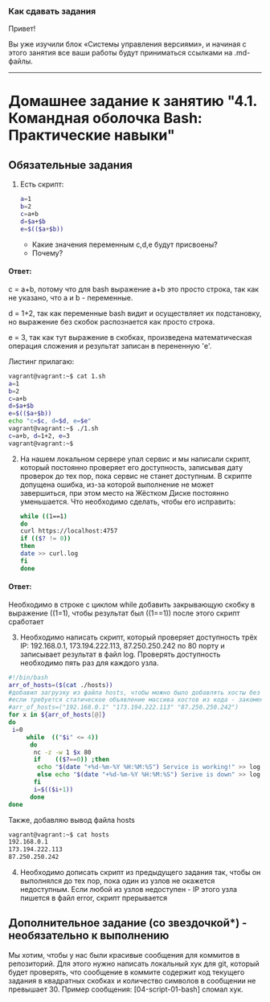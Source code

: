 ### Как сдавать задания

Привет! 

Вы уже изучили блок «Системы управления версиями», и начиная с этого занятия все ваши работы будут приниматься ссылками на .md-файлы.

---


# Домашнее задание к занятию "4.1. Командная оболочка Bash: Практические навыки"

## Обязательные задания

1. Есть скрипт:
	```bash
	a=1
	b=2
	c=a+b
	d=$a+$b
	e=$(($a+$b))
	```
	* Какие значения переменным c,d,e будут присвоены?
	* Почему?
#### Ответ:

c = a+b, потому что для bash выражение a+b это просто строка, так как не указано, что a и b - переменные.

d = 1+2, так как переменные bash видит и осуществляет их подстановку, но выражение без скобок распознается как просто строка.

e = 3, так как тут выражение в скобках, произведена математическая операция сложения и результат записан в перененную 'e'.
	
Листинг прилагаю:
```bash
vagrant@vagrant:~$ cat 1.sh
a=1
b=2
c=a+b
d=$a+$b
e=$(($a+$b))
echo "c=$c, d=$d, e=$e"
vagrant@vagrant:~$ ./1.sh
c=a+b, d=1+2, e=3
vagrant@vagrant:~$
```

2. На нашем локальном сервере упал сервис и мы написали скрипт, который постоянно проверяет его доступность, записывая дату проверок до тех пор, пока сервис не станет доступным. В скрипте допущена ошибка, из-за которой выполнение не может завершиться, при этом место на Жёстком Диске постоянно уменьшается. Что необходимо сделать, чтобы его исправить:
	```bash
	while ((1==1)
	do
	curl https://localhost:4757
	if (($? != 0))
	then
	date >> curl.log
	fi
	done
	```
#### Ответ:

Необходимо в строке с циклом while добавить закрывающую скобку в выражение ((1=1), чтобы результат был ((1==1)) после этого скрипт сработает

3. Необходимо написать скрипт, который проверяет доступность трёх IP: 192.168.0.1, 173.194.222.113, 87.250.250.242 по 80 порту и записывает результат в файл log. Проверять доступность необходимо пять раз для каждого узла.

```bash
#!/bin/bash
arr_of_hosts=($(cat ./hosts))
#добавил загрузку из файла hosts, чтобы можно было добавлять хосты без правки кода
#если требуется статическое объявление массива хостов из кода - закоментить строку #2 и раскомментить следующую
#arr_of_hosts=("192.168.0.1" "173.194.222.113" "87.250.250.242")
for x in ${arr_of_hosts[@]}
do
 i=0
     while  (("$i" <= 4))
      do
       nc -z -w 1 $x 80
       if    (($?==0)) ;then
        echo "$(date "+%d-%m-%Y %H:%M:%S") Service is working!" >> log.log
        else echo "$(date "+%d-%m-%Y %H:%M:%S") Serive is down" >> log.log
       fi
       i=$(($i+1))
      done
done
```

Также, добавляю вывод файла hosts
```bash
vagrant@vagrant:~$ cat hosts
192.168.0.1
173.194.222.113
87.250.250.242
```


4. Необходимо дописать скрипт из предыдущего задания так, чтобы он выполнялся до тех пор, пока один из узлов не окажется недоступным. Если любой из узлов недоступен - IP этого узла пишется в файл error, скрипт прерывается

## Дополнительное задание (со звездочкой*) - необязательно к выполнению

Мы хотим, чтобы у нас были красивые сообщения для коммитов в репозиторий. Для этого нужно написать локальный хук для git, который будет проверять, что сообщение в коммите содержит код текущего задания в квадратных скобках и количество символов в сообщении не превышает 30. Пример сообщения: \[04-script-01-bash\] сломал хук.


